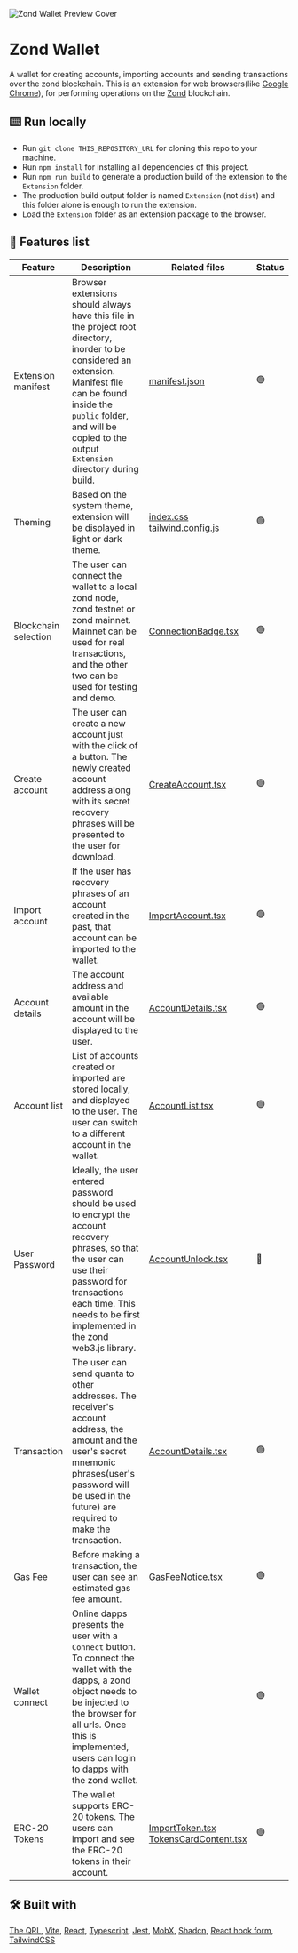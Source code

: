 ![Zond Wallet Preview Cover](misc/zond_wallet_preview_cover.png)

# Zond Wallet

A wallet for creating accounts, importing accounts and sending transactions over the zond blockchain. This is an extension for web browsers(like [Google Chrome](https://www.google.com/chrome/)), for performing operations on the [Zond](https://www.theqrl.org/blog/project-zond-qrls-next-generation-network-reaches-betatestnet/) blockchain.

## :keyboard: Run locally

- Run `git clone THIS_REPOSITORY_URL` for cloning this repo to your machine.
- Run `npm install` for installing all dependencies of this project.
- Run `npm run build` to generate a production build of the extension to the `Extension` folder.
- The production build output folder is named `Extension` (not `dist`) and this folder alone is enough to run the extension.
- Load the `Extension` folder as an extension package to the browser.

## :dna: Features list

| Feature              | Description                                                                                                                                                                                                                                       | Related files                                                                                                                                                                                                               | Status         |
| -------------------- | ------------------------------------------------------------------------------------------------------------------------------------------------------------------------------------------------------------------------------------------------- | --------------------------------------------------------------------------------------------------------------------------------------------------------------------------------------------------------------------------- | -------------- |
| Extension manifest   | Browser extensions should always have this file in the project root directory, inorder to be considered an extension. Manifest file can be found inside the `public` folder, and will be copied to the output `Extension` directory during build. | [manifest.json](public/manifest.json)                                                                                                                                                                                       | :green_circle: |
| Theming              | Based on the system theme, extension will be displayed in light or dark theme.                                                                                                                                                                    | [index.css](src/index.css) [tailwind.config.js](tailwind.config.js)                                                                                                                                                         | :green_circle: |
| Blockchain selection | The user can connect the wallet to a local zond node, zond testnet or zond mainnet. Mainnet can be used for real transactions, and the other two can be used for testing and demo.                                                                | [ConnectionBadge.tsx](src/components/ZondWallet/Body/Home/ConnectionBadge/ConnectionBadge.tsx)                                                                                                                              | :green_circle: |
| Create account       | The user can create a new account just with the click of a button. The newly created account address along with its secret recovery phrases will be presented to the user for download.                                                           | [CreateAccount.tsx](src/components/ZondWallet/Body/CreateAccount/CreateAccount.tsx)                                                                                                                                         | :green_circle: |
| Import account       | If the user has recovery phrases of an account created in the past, that account can be imported to the wallet.                                                                                                                                   | [ImportAccount.tsx](src/components/ZondWallet/Body/ImportAccount/ImportAccount.tsx)                                                                                                                                         | :green_circle: |
| Account details      | The account address and available amount in the account will be displayed to the user.                                                                                                                                                            | [AccountDetails.tsx](src/components/ZondWallet/Body/AccountDetails/AccountDetails.tsx)                                                                                                                                      | :green_circle: |
| Account list         | List of accounts created or imported are stored locally, and displayed to the user. The user can switch to a different account in the wallet.                                                                                                     | [AccountList.tsx](src/components/ZondWallet/Body/AccountList/AccountList.tsx)                                                                                                                                               | :green_circle: |
| User Password        | Ideally, the user entered password should be used to encrypt the account recovery phrases, so that the user can use their password for transactions each time. This needs to be first implemented in the zond web3.js library.                    | [AccountUnlock.tsx](src/components/ZondWallet/Body/Home/AccountUnlock/AccountUnlock.tsx)                                                                                                                                    | :red_circle:   |
| Transaction          | The user can send quanta to other addresses. The receiver's account address, the amount and the user's secret mnemonic phrases(user's password will be used in the future) are required to make the transaction.                                  | [AccountDetails.tsx](src/components/ZondWallet/Body/AccountDetails/AccountDetails.tsx)                                                                                                                                      | :green_circle: |
| Gas Fee              | Before making a transaction, the user can see an estimated gas fee amount.                                                                                                                                                                        | [GasFeeNotice.tsx](src/components/ZondWallet/Body/AccountDetails/GasFeeNotice/GasFeeNotice.tsx)                                                                                                                             | :green_circle: |
| Wallet connect       | Online dapps presents the user with a `Connect` button. To connect the wallet with the dapps, a zond object needs to be injected to the browser for all urls. Once this is implemented, users can login to dapps with the zond wallet.            |                                                                                                                                                                                                                             | :green_circle: |
| ERC-20 Tokens        | The wallet supports ERC-20 tokens. The users can import and see the ERC-20 tokens in their account.                                                                                                                                               | [ImportToken.tsx](src/components/ZondWallet/Body/ImportToken/ImportToken.tsx) [TokensCardContent.tsx](src/components/ZondWallet/Body/Home/AccountCreateImport/ActiveAccountDisplay/TokensCardContent/TokensCardContent.tsx) | :green_circle: |

## :hammer_and_wrench: Built with

[The QRL](https://github.com/theQRL/QRL), [Vite](https://vitejs.dev/), [React](https://react.dev/), [Typescript](https://www.typescriptlang.org/), [Jest](https://jestjs.io/), [MobX](https://mobx.js.org/README.html), [Shadcn](https://ui.shadcn.com/), [React hook form](https://www.react-hook-form.com/), [TailwindCSS](https://tailwindcss.com/)
